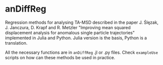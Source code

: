 # anDiffReg
Regression methods for analysing TA-MSD described in the paper J. Ślęzak, J. Janczura, D. Krapf and R. Metzler "Improving mean squared displacement analysis for
anomalous single particle trajectories" implemented in Julia and Python. Julia version is the basis, Python is a translation.

All the necessary functions are in `anDiffReg` .jl or .py files. Check `exampleUse` scripts on how can these methods be used in practice.
